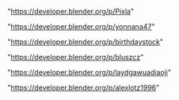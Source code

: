 "https://developer.blender.org/p/Pixla"

"https://developer.blender.org/p/yonnana47"

"https://developer.blender.org/p/birthdaystock"

"https://developer.blender.org/p/bluszcz"

"https://developer.blender.org/p/laydgawuadiaoji"

"https://developer.blender.org/p/alexlotz1996"

 
